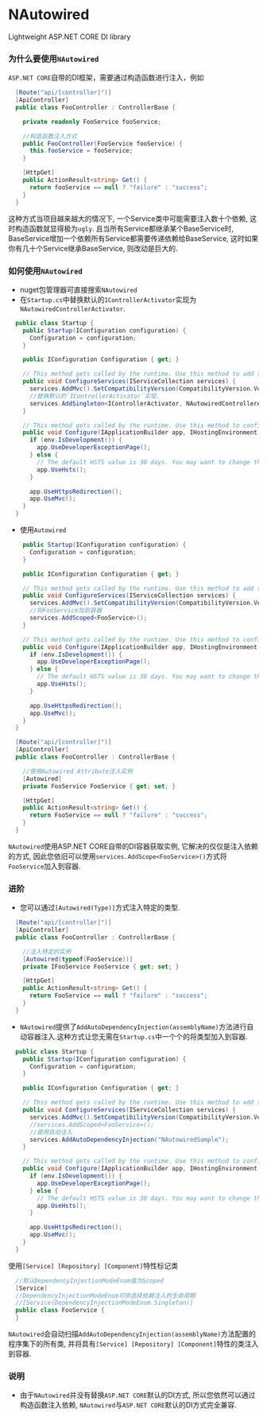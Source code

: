 # NAutowired
Lightweight ASP.NET CORE DI library
### 为什么要使用`NAutowired`
`ASP.NET CORE`自带的DI框架，需要通过构造函数进行注入，例如  
```csharp
  [Route("api/[controller]")]
  [ApiController]
  public class FooController : ControllerBase {

    private readonly FooService fooService;

    //构造函数注入方式
    public FooController(FooService fooService) {
      this.fooService = fooService;
    }

    [HttpGet]
    public ActionResult<string> Get() {
      return fooService == null ? "failure" : "success";
    }
  }
```
这种方式当项目越来越大的情况下, 一个Service类中可能需要注入数十个依赖, 这时构造函数就显得极为`ugly`.
且当所有Service都继承某个BaseService时, BaseService增加一个依赖所有Service都需要传递依赖给BaseService, 这时如果你有几十个Service继承BaseService, 则改动是巨大的.

### 如何使用`NAutowired`
* nuget包管理器可直接搜索`NAutowired`
* 在`Startup.cs`中替换默认的`IControllerActivator`实现为`NAutowiredControllerActivator`.

```csharp
  public class Startup {
    public Startup(IConfiguration configuration) {
      Configuration = configuration;
    }

    public IConfiguration Configuration { get; }

    // This method gets called by the runtime. Use this method to add services to the container.
    public void ConfigureServices(IServiceCollection services) {
      services.AddMvc().SetCompatibilityVersion(CompatibilityVersion.Version_2_2);
      //替换默认的`IControllerActivator`实现.
      services.AddSingleton<IControllerActivator, NAutowiredControllerActivator>();
    }

    // This method gets called by the runtime. Use this method to configure the HTTP request pipeline.
    public void Configure(IApplicationBuilder app, IHostingEnvironment env) {
      if (env.IsDevelopment()) {
        app.UseDeveloperExceptionPage();
      } else {
        // The default HSTS value is 30 days. You may want to change this for production scenarios, see https://aka.ms/aspnetcore-hsts.
        app.UseHsts();
      }

      app.UseHttpsRedirection();
      app.UseMvc();
    }
  }
```

* 使用`Autowired`
```csharp
    public Startup(IConfiguration configuration) {
      Configuration = configuration;
    }

    public IConfiguration Configuration { get; }

    // This method gets called by the runtime. Use this method to add services to the container.
    public void ConfigureServices(IServiceCollection services) {
      services.AddMvc().SetCompatibilityVersion(CompatibilityVersion.Version_2_2);
      //将FooService加到容器
      services.AddScoped<FooService>();
    }

    // This method gets called by the runtime. Use this method to configure the HTTP request pipeline.
    public void Configure(IApplicationBuilder app, IHostingEnvironment env) {
      if (env.IsDevelopment()) {
        app.UseDeveloperExceptionPage();
      } else {
        // The default HSTS value is 30 days. You may want to change this for production scenarios, see https://aka.ms/aspnetcore-hsts.
        app.UseHsts();
      }

      app.UseHttpsRedirection();
      app.UseMvc();
    }
  }
```
```csharp
  [Route("api/[controller]")]
  [ApiController]
  public class FooController : ControllerBase {

    //使用Autowired Attribute注入实例
    [Autowired]
    private FooService FooService { get; set; }

    [HttpGet]
    public ActionResult<string> Get() {
      return FooService == null ? "failure" : "success";
    }
  }
```

`NAutowired`使用ASP.NET CORE自带的DI容器获取实例, 它解决的仅仅是注入依赖的方式, 因此您依旧可以使用`services.AddScope<FooService>()`方式将`FooService`加入到容器.
### 进阶
* 您可以通过`[Autowired(Type)]`方式注入特定的类型.
```csharp
  [Route("api/[controller]")]
  [ApiController]
  public class FooController : ControllerBase {

    //注入特定的实例
    [Autowired(typeof(FooService))]
    private IFooService FooService { get; set; }

    [HttpGet]
    public ActionResult<string> Get() {
      return FooService == null ? "failure" : "success";
    }
  }
```
* `NAutowired`提供了`AddAutoDependencyInjection(assemblyName)`方法进行自动容器注入.这种方式让您无需在`Startup.cs`中一个个的将类型加入到容器.
```csharp
  public class Startup {
    public Startup(IConfiguration configuration) {
      Configuration = configuration;
    }

    public IConfiguration Configuration { get; }

    // This method gets called by the runtime. Use this method to add services to the container.
    public void ConfigureServices(IServiceCollection services) {
      services.AddMvc().SetCompatibilityVersion(CompatibilityVersion.Version_2_2);
      //services.AddScoped<FooService>();
      //使用自动注入
      services.AddAutoDependencyInjection("NAutowiredSample");
    }

    // This method gets called by the runtime. Use this method to configure the HTTP request pipeline.
    public void Configure(IApplicationBuilder app, IHostingEnvironment env) {
      if (env.IsDevelopment()) {
        app.UseDeveloperExceptionPage();
      } else {
        // The default HSTS value is 30 days. You may want to change this for production scenarios, see https://aka.ms/aspnetcore-hsts.
        app.UseHsts();
      }

      app.UseHttpsRedirection();
      app.UseMvc();
    }
  }
```
使用`[Service] [Repository] [Component]`特性标记类
```csharp
  //默认DependencyInjectionModeEnum值为Scoped
  [Service]
  //DependencyInjectionModeEnum可供选择依赖注入的生命周期
  //[Service(DependencyInjectionModeEnum.Singleton)]
  public class FooService {
  }
```
`NAutowired`会自动扫描`AddAutoDependencyInjection(assemblyName)`方法配置的程序集下的所有类, 并将具有`[Service] [Repository] [Component]`特性的类注入到容器.

### 说明
* 由于`NAutowired`并没有替换`ASP.NET CORE`默认的DI方式, 所以您依然可以通过构造函数注入依赖, `NAutowired`与`ASP.NET CORE`默认的DI方式完全兼容.
